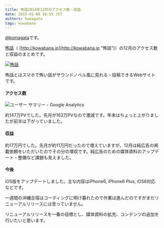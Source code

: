 ```yaml
---
title: 怖話2014年12月のアクセス数・収益
date: 2015-01-08 16:55 JST
authors: komagata
tags: kowabana
---
```

 [@komagata](http://twitter.com/komagata)です。

 [怖話](http://kowabana.jp "怖話")（ [http://kowabana.jp](http://kowabana.jp "怖話")）の12月のアクセス数と収益のまとめです。

[![怖話](http://i.gyazo.com/ff5b492d054535e070efa53593bbbc26.png)](http://kowabana.jp)

怖話とはスマホで怖い話がサウンドノベル風に見れる・投稿できるWebサイトです。

#### アクセス数

![ユーザー サマリー - Google Analytics](http://i.gyazo.com/98cf3ef9e71c4a72dd27c13165fc6e88.png)

約147万PVでした。先月が162万PVなので激減です。年末はちょっと上がりましたが前半は下がっていました。

#### 収益

約17万円でした。先月が約11万円だったので増えていますが、12月は純広告の掲載依頼をいただいたのでその分の増収です。純広告のための媒体資料のアップデート・整備など課題も見えました。

#### 今後

iOS版をアップデートしました。主な内容はiPhone6, iPhone6 Plus, iOS8対応などです。

一週間の沖縄合宿はコーディングに明け暮れたので作業は進んだのですがまだリニューアルリリースには至っていません。

リニューアルリリースを一番の目標とし、媒体資料の拡充、コンテンツの追加を行いたいと思います。
